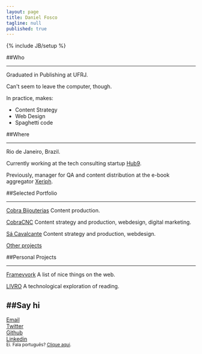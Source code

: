 ```yaml
---
layout: page
title: Daniel Fosco
tagline: null
published: true
---
```


{% include JB/setup %}

##Who

---

Graduated in Publishing at UFRJ. 

Can't seem to leave the computer, though. 

In practice, makes:

  - Content Strategy
  - Web Design
  - Spaghetti code

##Where

---

Rio de Janeiro, Brazil. 

Currently working at the tech consulting startup [Hub9](https://www.facebook.com/hub9.co "Hub9 Facebook page").

Previously, manager for QA and content distribution at the <span class="nowrap">e-book</span> aggregator [Xeriph](http://www.xeriph.com.br "Xeriph Homepage").

##Selected Portfolio

---

<p class="port"><a href="http://www.cobrabijouterias.com.br" alt="CobraBijouterias">Cobra Bijouterias</a> Content production.</p>

<p class="port"><a href="http://www.cobracnc.com.br" alt="CobraCNC">CobraCNC</a> Content strategy and production, webdesign, digital marketing.</p>

<p class="port"><a href="http://sacavalcante.com.br/sitenovo/" alt="Homepage Sá Cavalcante">Sá Cavalcante</a> Content strategy and production, webdesign.</p>

<p><a href="http://www.linkedin.com/in/danielfosco/en" alt="LinkedIn Daniel Fosco">Other projects</a></p>


##Personal Projects

---

<p class="port"><a href="http://www.framevvork.com" title="Framevvork">Framevvork</a> A list of nice things on the web.</p>

<p class="port"><a href="/en/livro" title="LIVRO">LIVRO</a> A technological exploration of reading.</p>


##Say hi
---
<div class="icon"><a href="mailto:danielfosco@gmail.com" target="_blank"><span class="screen-reader-text">Email</span><i class="fa fa-envelope-o fa-2x"> </i></a></div>
<div class="icon"><a href="https://www.twitter.com/notdanielfosco" target="_blank"><span class="screen-reader-text">Twitter</span><i class="fa fa-twitter fa-2x"> </i></a></div>  
<div class="icon"><a href="https://www.github.com/dfosco" target="_blank"><span class="screen-reader-text">Github</span><i class="fa fa-github-alt fa-2x"> </i></a></div>
<div class="icon"><a href="https://br.linkedin.com/in/danielfosco/en" target="_blank"><span class="screen-reader-text">Linkedin</span><i class="fa fa-linkedin fa-2x"> </i></a></div>


<div class="text-center" id="translate"><small>Ei. Fala português? <a href="../" title="Versão em português">Clique aqui</a>.</small></div>
